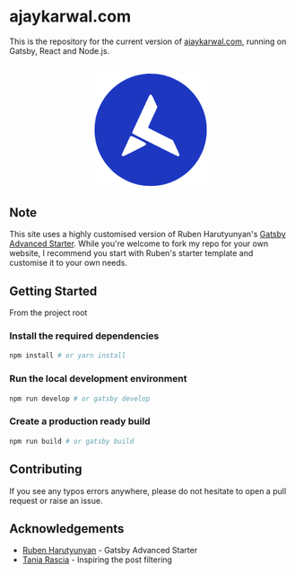 # ajaykarwal.com

This is the repository for the current version of [ajaykarwal.com](https://ajaykarwal.com), running on Gatsby, React and Node.js.

<div align="center" style="margin:32px">
    <img src="static/logos/logo-1024.png" alt="Logo" width='200px' height='200px'/>
</div>

## Note
This site uses a highly customised version of Ruben Harutyunyan's [Gatsby Advanced Starter](https://github.com/Vagr9K/gatsby-advanced-starter). While you're welcome to fork my repo for your own website, I recommend you start with Ruben's starter template and customise it to your own needs.

## Getting Started
From the project root

### Install the required dependencies
```sh
npm install # or yarn install
```

### Run the local development environment
```sh
npm run develop # or gatsby develop
```

### Create a production ready build
```sh
npm run build # or gatsby build
```

## Contributing
If you see any typos errors anywhere, please do not hesitate to open a pull request or raise an issue.

## Acknowledgements
- [Ruben Harutyunyan](https://github.com/vagr9k/gatsby-advanced-starter/) - Gatsby Advanced Starter
- [Tania Rascia](https://github.com/taniarascia/) - Inspiring the post filtering
